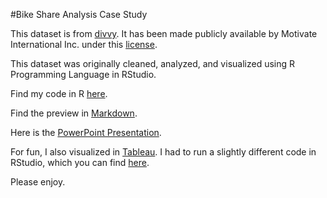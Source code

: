 #Bike Share Analysis Case Study
<p>

This dataset is from [divvy](https://divvy-tripdata.s3.amazonaws.com/index.html). It has been made publicly available by Motivate International Inc. under this [license](https://ride.divvybikes.com/data-license-agreement).

This dataset was originally cleaned, analyzed, and visualized using R Programming Language in RStudio.

Find my code in R [here](https://github.com/alykea/Bike_Share_Analysis/blob/main/bike_share_analysis.rmd).

Find the preview in [Markdown](https://github.com/alykea/Bike_Share_Analysis/blob/main/bike_share_analysis.md).

Here is the [PowerPoint Presentation](https://github.com/alykea/Bike_Share_Analysis/blob/main/bike_share_analysis_files/Bike_Share_Analysis.pdf).

For fun, I also visualized in [Tableau](https://public.tableau.com/shared/RJMNKJR9D?:display_count=n&:origin=viz_share_link). I had to run a slightly different code in RStudio, which you can find [here](https://github.com/alykea/Bike_Share_Analysis/blob/main/R_code_for_Tableau).

Please enjoy.
